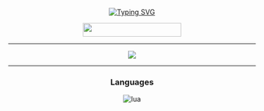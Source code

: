 <div align="center">
  
[![Typing SVG](https://readme-typing-svg.demolab.com?font=Fira+Code&pause=1000&color=000000&width=435&lines=BETABETABETABETA)](https://git.io/typing-svg)

<a>
      <img width="200" height="28" src="https://komarev.com/ghpvc/?username=Pekkiiis18&style=flat-square&color=6f03fc" alt=""/>
</a>


  
<hr /> 

<a href="https://github.com/Riisimies">
 <img align="center" src="https://github-readme-stats.vercel.app/api?username=Pekkiiis18&show_icons=true&line_height=27&count_private=true&title_color=fff&text_color=000&icon_color=fff&bg_color=121212" />
</a>
  
<hr />
  <h3 align="center">Languages</h3>
  <img alt="lua" src="https://img.shields.io/badge/Lua-2C2D72?style=for-the-badge&logo=lua&logoColor=white">
  </a>
</div>
